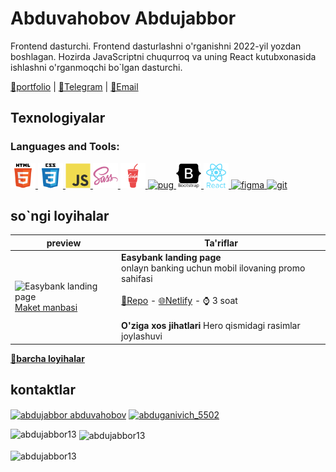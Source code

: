 # Abduvahobov Abdujabbor

Frontend dasturchi. Frontend dasturlashni o'rganishni 2022-yil yozdan boshlagan. Hozirda JavaScriptni chuqurroq va uning React kutubxonasida ishlashni o'rganmoqchi bo`lgan dasturchi.

[📁portfolio](https://abdujabbor.uz) | [💬Telegram](https://t.me/Abduganivich) | [📧Email](mailto:abduvahobovabdujabbor7@gmail.com)

## Texnologiyalar

<h3 align="left">Languages and Tools:</h3>
<p align="left">
  <a href="https://www.w3.org/html/" target="_blank" rel="noreferrer">
    <img src="https://raw.githubusercontent.com/devicons/devicon/master/icons/html5/html5-original-wordmark.svg" alt="html5" width="40" height="40"/>
  </a>
  <a href="https://www.w3schools.com/css/" target="_blank" rel="noreferrer">
    <img src="https://raw.githubusercontent.com/devicons/devicon/master/icons/css3/css3-original-wordmark.svg" alt="css3" width="40" height="40"/>
  </a>
  <a href="https://developer.mozilla.org/en-US/docs/Web/JavaScript" target="_blank" rel="noreferrer">
    <img src="https://raw.githubusercontent.com/devicons/devicon/master/icons/javascript/javascript-original.svg" alt="javascript" width="40" height="40"/>
  </a>
  <a href="https://sass-lang.com" target="_blank" rel="noreferrer">
    <img src="https://raw.githubusercontent.com/devicons/devicon/master/icons/sass/sass-original.svg" alt="sass" width="40" height="40"/>
  </a>
  <a href="https://gulpjs.com" target="_blank" rel="noreferrer">
    <img src="https://raw.githubusercontent.com/devicons/devicon/master/icons/gulp/gulp-plain.svg" alt="gulp" width="40" height="40"/>
  </a>
  <a href="https://pugjs.org" target="_blank" rel="noreferrer">
    <img src="https://cdn.worldvectorlogo.com/logos/pug.svg" alt="pug" width="40" height="40"/>
  </a>
  <a href="https://getbootstrap.com" target="_blank" rel="noreferrer">
    <img src="https://raw.githubusercontent.com/devicons/devicon/master/icons/bootstrap/bootstrap-plain-wordmark.svg" alt="bootstrap" width="40" height="40"/>
  </a>
  <a href="https://reactjs.org/" target="_blank" rel="noreferrer">
    <img src="https://raw.githubusercontent.com/devicons/devicon/master/icons/react/react-original-wordmark.svg" alt="react" width="40" height="40"/>
  </a>
    <a href="https://www.figma.com/" target="_blank" rel="noreferrer">
    <img src="https://www.vectorlogo.zone/logos/figma/figma-icon.svg" alt="figma" width="40" height="40"/>
  </a>
  <a href="https://git-scm.com/" target="_blank" rel="noreferrer">
    <img src="https://www.vectorlogo.zone/logos/git-scm/git-scm-icon.svg" alt="git" width="40" height="40"/>
  </a>
</p>

## so`ngi loyihalar

| <b>preview</b> | <b>Ta'riflar</b> |
|---|---|
| <img src="https://res.cloudinary.com/dz209s6jk/image/upload/f_auto,q_auto,w_475/Challenges/o4iyywkwjc31epcmsmyo.jpg" alt="Easybank landing page" width="250"/><br>[Maket manbasi](https://www.frontendmentor.io/challenges/easybank-landing-page-WaUhkoDN) | **Easybank landing page**  <br>onlayn banking uchun mobil ilovaning promo sahifasi <br><br> <a href="https://github.com/abdujabbor13/Easybank">📁Repo</a> - <a href="https://abdujabbor-easybank.netlify.app/" target="_blank">🌐Netlify</a> - ⌚️ 3 soat <br><br> **O'ziga xos jihatlari** Hero qismidagi rasimlar joylashuvi |

**<a href="https://abdujabbor.uz">💼barcha loyihalar</a>**

## kontaktlar
<p align="left">
<a href="https://fb.com/abdujabbor abduvahobov" target="blank"><img align="center" src="https://raw.githubusercontent.com/rahuldkjain/github-profile-readme-generator/master/src/images/icons/Social/facebook.svg" alt="abdujabbor abduvahobov" height="30" width="40" /></a>
<a href="https://instagram.com/abduganivich_5502" target="blank"><img align="center" src="https://raw.githubusercontent.com/rahuldkjain/github-profile-readme-generator/master/src/images/icons/Social/instagram.svg" alt="abduganivich_5502" height="30" width="40" /></a>
</p>

<p><img align="left" src="https://github-readme-stats.vercel.app/api/top-langs?username=abdujabbor13&show_icons=true&locale=en&layout=compact" alt="abdujabbor13" /></p>

<p>&nbsp;<img align="center" src="https://github-readme-stats.vercel.app/api?username=abdujabbor13&show_icons=true&locale=en" alt="abdujabbor13" /></p>

<p><img align="center" src="https://github-readme-streak-stats.herokuapp.com/?user=abdujabbor13&" alt="abdujabbor13" /></p>
